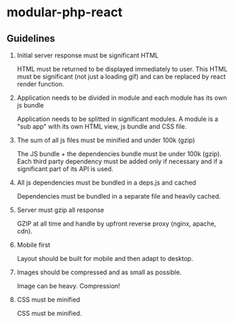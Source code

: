 # modular-php-react

## Guidelines

1. Initial server response must be significant HTML

    HTML must be returned to be displayed immediately to user. This HTML must be significant (not just a loading gif) and can be replaced by react render function.

2. Application needs to be divided in module and each module has its own js bundle

    Application needs to be splitted in significant modules. A module is a "sub app" with its own HTML view, js bundle and CSS file.

3. The sum of all js files must be minified and under 100k (gzip)

    The JS bundle + the dependencies bundle must be under 100k (gzip). Each third party dependency must be added only if necessary and
    if a significant part of its API is used.

4. All js dependencies must be bundled in a deps.js and cached

    Dependencies must be bundled in a separate file and heavily cached.

5. Server must gzip all response

    GZIP at all time and handle by upfront reverse proxy (nginx, apache, cdn).

6. Mobile first

    Layout should be built for mobile and then adapt to desktop.

7. Images should be compressed and as small as possible.

    Image can be heavy. Compression!

8. CSS must be minified

    CSS must be minified.


